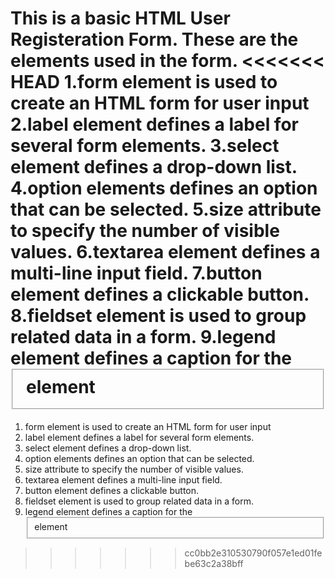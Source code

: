 This is a basic HTML User Registeration Form.
These are the elements used in the form.
<<<<<<< HEAD
1.form element is used to create an HTML form for user input
2.label element defines a label for several form elements.
3.select element defines a drop-down list.
4.option elements defines an option that can be selected.
5.size attribute to specify the number of visible values.
6.textarea element defines a multi-line input field.
7.button element defines a clickable button.
8.fieldset element is used to group related data in a form.
9.legend element defines a caption for the <fieldset> element
=======

1. form element is used to create an HTML form for user input
2. label element defines a label for several form elements.
3. select element defines a drop-down list.
4. option elements defines an option that can be selected.
5. size attribute to specify the number of visible values.
6. textarea element defines a multi-line input field.
7. button element defines a clickable button.
8. fieldset element is used to group related data in a form.
9. legend element defines a caption for the <fieldset> element 

>>>>>>> cc0bb2e310530790f057e1ed01febe63c2a38bff
